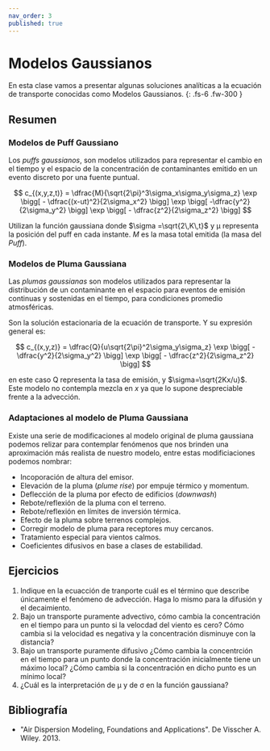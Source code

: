 ```yaml
---
nav_order: 3
published: true
---
```


# Modelos Gaussianos

En esta clase vamos a presentar algunas soluciones analíticas a la ecuación de transporte conocidas como Modelos Gaussianos.
{: .fs-6 .fw-300 }

## Resumen

### Modelos de Puff Gaussiano

Los *puffs gaussianos*, son modelos utilizados para representar el cambio en el tiempo y el espacio de la concentración de contaminantes emitido en un evento discreto por una fuente puntual.

  $$
  c_{(x,y,z,t)} = \dfrac{M}{\sqrt{2\pi}^3\sigma_x\sigma_y\sigma_z} \exp \bigg[ - \dfrac{(x-ut)^2}{2\sigma_x^2} \bigg] \exp \bigg[ -\dfrac{y^2}{2\sigma_y^2} \bigg] \exp \bigg[ - \dfrac{z^2}{2\sigma_z^2} \bigg] 
  $$

Utilizan la función gaussiana donde $\sigma =\sqrt{2\,K\,t}$ y &mu; representa la posición del puff en cada instante. $M$ es la masa total emitida (la masa del *Puff*).

### Modelos de Pluma Gaussiana

Las *plumas gaussianas* son modelos utilizados para representar la distribución de un contaminante en el espacio para eventos de emisión continuas y sostenidas en el tiempo, para condiciones promedio atmosféricas. 

Son la solución estacionaria de la ecuación de transporte. Y su expresión general es:

  $$
  c_{(x,y,z)} = \dfrac{Q}{u\sqrt{2\pi}^2\sigma_y\sigma_z} \exp \bigg[ -\dfrac{y^2}{2\sigma_y^2} \bigg] \exp \bigg[ - \dfrac{z^2}{2\sigma_z^2} \bigg] 
  $$

en este caso Q representa la tasa de emisión, y $\sigma=\sqrt{2Kx/u}$. Este modelo no contempla mezcla en $x$ ya que lo supone despreciable frente a la advección.

### Adaptaciones al modelo de Pluma Gaussiana

Existe una serie de modificaciones al modelo original de pluma gaussiana podemos relizar para contemplar fenómenos que nos brinden una aproximación más realista de nuestro modelo, entre estas modificiaciones podemos nombrar:

+ Incoporación de altura del emisor.
+ Elevación de la pluma (*plume rise*) por empuje térmico y momentum.
+ Deflección de la pluma por efecto de edificios (*downwash*)
+ Rebote/reflexión de la pluma con el terreno.
+ Rebote/reflexión en límites de inversión térmica.
+ Efecto de la pluma sobre terrenos complejos.
+ Corregir modelo de pluma para receptores muy cercanos.
+ Tratamiento especial para vientos calmos.
+ Coeficientes difusivos en base a clases de estabilidad.


## Ejercicios

1. Indique en la ecuacción de tranporte cuál es el término que describe únicamente el fenómeno de advección. Haga lo mismo para la difusión y el decaimiento.
2. Bajo un transporte puramente advectivo, cómo cambia la concentración en el tiempo para un punto si la velocdad del viento es cero? Cómo cambia si la velocidad es negativa y la concentración disminuye con la distancia?
3. Bajo un transporte puramente difusivo ¿Cómo cambia la concentrción en el tiempo para un punto donde la concentración inicialmente tiene un máximo local? ¿Cómo cambia si la concentración en dicho punto es un mínimo local?
4. ¿Cuál es la interpretación de &mu; y de &sigma; en la función gaussiana?


## Bibliografía
- "Air Dispersion Modeling, Foundations and Applications". De Visscher A. Wiley. 2013.

